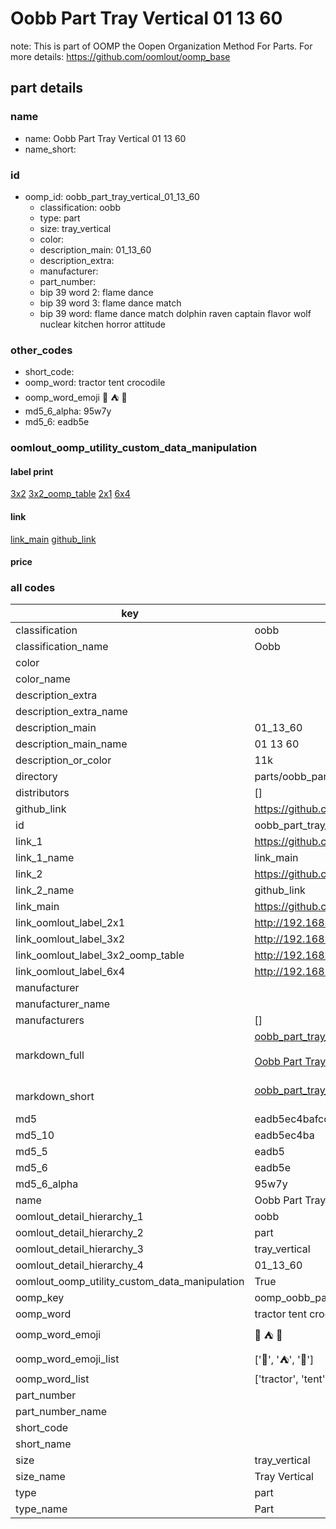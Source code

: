 # Oobb Part Tray Vertical 01 13 60  

note: This is part of OOMP the Oopen Organization Method For Parts. For more details: https://github.com/oomlout/oomp_base

##  part details





### name
* name: Oobb Part Tray Vertical 01 13 60
* name_short: 
### id
* oomp_id: oobb_part_tray_vertical_01_13_60
  * classification: oobb
  * type: part
  * size: tray_vertical
  * color: 
  * description_main: 01_13_60
  * description_extra: 
  * manufacturer: 
  * part_number: 
  * bip 39 word 2: flame dance
  * bip 39 word 3: flame dance match
  * bip 39 word: flame dance match dolphin raven captain flavor wolf nuclear kitchen horror attitude

### other_codes
* short_code: 
* oomp_word: tractor tent crocodile
* oomp_word_emoji :tractor: :tent: :crocodile:
* md5_6_alpha: 95w7y
* md5_6: eadb5e






### oomlout_oomp_utility_custom_data_manipulation
#### label print
[3x2](http://192.168.1.245:1112/?label=oomp%2095w7y)
[3x2_oomp_table](http://192.168.1.107:1112/?label=oomp%2095w7y)
[2x1](http://192.168.1.242:1112/?label=oomp%2095w7y)
[6x4](http://192.168.1.55:1112/?label=oomp%2095w7y)    

#### link

[link_main](https://github.com/oomlout/oomlout_oomp_current_version_messy/tree/main/parts/oobb_part_tray_vertical_01_13_60) [github_link](https://github.com/oomlout/oomlout_oomp_part_src/tree/main/parts/oobb_part_tray_vertical_01_13_60)                             

#### price







### all codes 
| key | value |  
| --- | --- |  
| classification | oobb |  
| classification_name | Oobb |  
| color |  |  
| color_name |  |  
| description_extra |  |  
| description_extra_name |  |  
| description_main | 01_13_60 |  
| description_main_name | 01 13 60 |  
| description_or_color | 11k |  
| directory | parts/oobb_part_tray_vertical_01_13_60 |  
| distributors | [] |  
| github_link | https://github.com/oomlout/oomlout_oomp_part_src/tree/main/parts/oobb_part_tray_vertical_01_13_60 |  
| id | oobb_part_tray_vertical_01_13_60 |  
| link_1 | https://github.com/oomlout/oomlout_oomp_current_version_messy/tree/main/parts/oobb_part_tray_vertical_01_13_60 |  
| link_1_name | link_main |  
| link_2 | https://github.com/oomlout/oomlout_oomp_part_src/tree/main/parts/oobb_part_tray_vertical_01_13_60 |  
| link_2_name | github_link |  
| link_main | https://github.com/oomlout/oomlout_oomp_current_version_messy/tree/main/parts/oobb_part_tray_vertical_01_13_60 |  
| link_oomlout_label_2x1 | http://192.168.1.242:1112/?label=oomp%2095w7y |  
| link_oomlout_label_3x2 | http://192.168.1.245:1112/?label=oomp%2095w7y |  
| link_oomlout_label_3x2_oomp_table | http://192.168.1.107:1112/?label=oomp%2095w7y |  
| link_oomlout_label_6x4 | http://192.168.1.55:1112/?label=oomp%2095w7y |  
| manufacturer |  |  
| manufacturer_name |  |  
| manufacturers | [] |  
| markdown_full | [oobb_part_tray_vertical_01_13_60](https://github.com/oomlout/oomlout_oomp_current_version_messy/tree/main/parts/oobb_part_tray_vertical_01_13_60)<br>[](https://github.com/oomlout/oomlout_oomp_current_version_messy/tree/main/parts/oobb_part_tray_vertical_01_13_60)<br>[Oobb Part Tray Vertical 01 13 60](https://github.com/oomlout/oomlout_oomp_current_version_messy/tree/main/parts/oobb_part_tray_vertical_01_13_60)<br><br> |  
| markdown_short | [oobb_part_tray_vertical_01_13_60](https://github.com/oomlout/oomlout_oomp_current_version_messy/tree/main/parts/oobb_part_tray_vertical_01_13_60)<br><br> |  
| md5 | eadb5ec4bafccb1488d9340d118dd2c2 |  
| md5_10 | eadb5ec4ba |  
| md5_5 | eadb5 |  
| md5_6 | eadb5e |  
| md5_6_alpha | 95w7y |  
| name | Oobb Part Tray Vertical 01 13 60 |  
| oomlout_detail_hierarchy_1 | oobb |  
| oomlout_detail_hierarchy_2 | part |  
| oomlout_detail_hierarchy_3 | tray_vertical |  
| oomlout_detail_hierarchy_4 | 01_13_60 |  
| oomlout_oomp_utility_custom_data_manipulation | True |  
| oomp_key | oomp_oobb_part_tray_vertical_01_13_60 |  
| oomp_word | tractor tent crocodile |  
| oomp_word_emoji | :tractor: :tent: :crocodile: |  
| oomp_word_emoji_list | [':tractor:', ':tent:', ':crocodile:'] |  
| oomp_word_list | ['tractor', 'tent', 'crocodile'] |  
| part_number |  |  
| part_number_name |  |  
| short_code |  |  
| short_name |  |  
| size | tray_vertical |  
| size_name | Tray Vertical |  
| type | part |  
| type_name | Part |  
